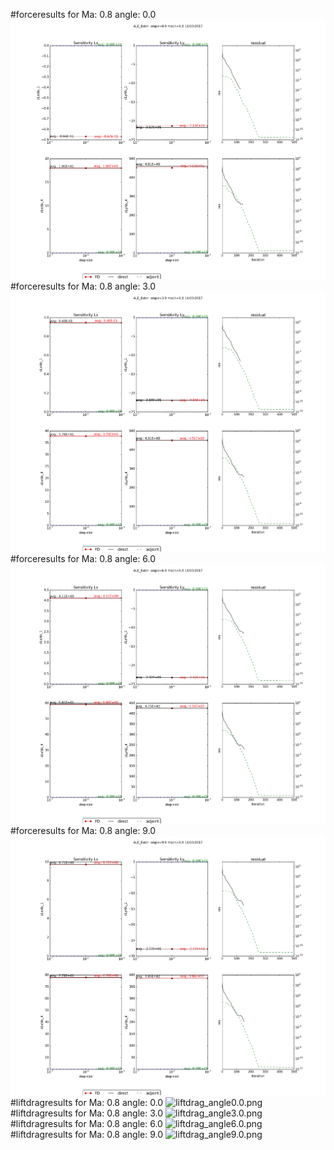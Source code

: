 #forceresults for  Ma: 0.8 angle: 0.0
![force_angle0.0.png](force_angle0.0.png)
#forceresults for  Ma: 0.8 angle: 3.0
![force_angle3.0.png](force_angle3.0.png)
#forceresults for  Ma: 0.8 angle: 6.0
![force_angle6.0.png](force_angle6.0.png)
#forceresults for  Ma: 0.8 angle: 9.0
![force_angle9.0.png](force_angle9.0.png)
#liftdragresults for  Ma: 0.8 angle: 0.0
![liftdrag_angle0.0.png](liftdrag_angle0.0.png)
#liftdragresults for  Ma: 0.8 angle: 3.0
![liftdrag_angle3.0.png](liftdrag_angle3.0.png)
#liftdragresults for  Ma: 0.8 angle: 6.0
![liftdrag_angle6.0.png](liftdrag_angle6.0.png)
#liftdragresults for  Ma: 0.8 angle: 9.0
![liftdrag_angle9.0.png](liftdrag_angle9.0.png)
